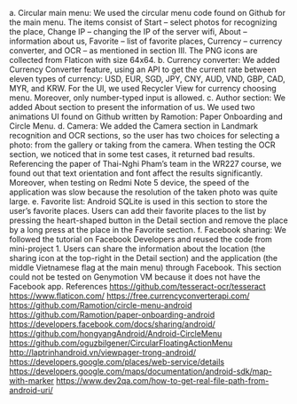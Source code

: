 a. Circular main menu: 
We used the circular menu code found on Github for the main menu. The items consist of Start – select photos for recognizing the place, Change IP – changing the IP of the server wifi, About – information about us, Favorite – list of favorite places, Currency – currency converter, and OCR – as mentioned in section III. The PNG icons are collected from Flaticon with size 64x64.
b. Currency converter: 
We added Currency Converter feature, using an API to get the current rate between eleven types of currency: USD, EUR, SGD, JPY, CNY, AUD, VND, GBP, CAD, MYR, and KRW.
For the UI, we used Recycler View for currency choosing menu. Moreover, only number-typed input is allowed.
c. Author section: 
We added About section to present the information of us. We used two animations UI found on Github written by Ramotion: Paper Onboarding and Circle Menu.
d. Camera: 
We added the Camera section in Landmark recognition and OCR sections, so the user has two choices for selecting a photo: from the gallery or taking from the camera. When testing the OCR section, we noticed that in some test cases, it returned bad results. Referencing the paper of Thai-Nghi Pham’s team in the WR227 course, we found out that text orientation and font affect the results significantly. Moreover, when testing on Redmi Note 5 device, the speed of the application was slow because the resolution of the taken photo was quite large.
e. Favorite list: 
Android SQLite is used in this section to store the user’s favorite places. Users can add their favorite places to the list by pressing the heart-shaped button in the Detail section and remove the place by a long press at the place in the Favorite section.
f. Facebook sharing: 
We followed the tutorial on Facebook Developers and reused the code from mini-project 1. Users can share the information about the location (the sharing icon at the top-right in the Detail section) and the application (the middle Vietnamese flag at the main menu) through Facebook. This section could not be tested on Genymotion VM because it does not have the Facebook app.
References
https://github.com/tesseract-ocr/tesseract
https://www.flaticon.com/
https://free.currencyconverterapi.com/
https://github.com/Ramotion/circle-menu-android
https://github.com/Ramotion/paper-onboarding-android
https://developers.facebook.com/docs/sharing/android/
https://github.com/hongyangAndroid/Android-CircleMenu
https://github.com/oguzbilgener/CircularFloatingActionMenu
http://laptrinhandroid.vn/viewpager-trong-android/
https://developers.google.com/places/web-service/details
https://developers.google.com/maps/documentation/android-sdk/map-with-marker
https://www.dev2qa.com/how-to-get-real-file-path-from-android-uri/
